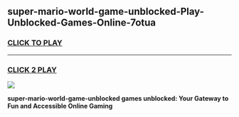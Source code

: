 
## super-mario-world-game-unblocked-Play-Unblocked-Games-Online-7otua
<h3>
<a href="https://premium76.site?title=super-mario-world-game-unblocked&ref=25A">CLICK TO PLAY</a></h3>
<hr>

<h3>
<a href="https://premium76.site?title=super-mario-world-game-unblocked&ref=25A">CLICK 2 PLAY</a>
  
</h3>

<a href="https://premium76.site?title=super-mario-world-game-unblocked&ref=25A"><img src="https://clearcache.store/games.png"></a>


**super-mario-world-game-unblocked games unblocked: Your Gateway to Fun and Accessible Online Gaming**
